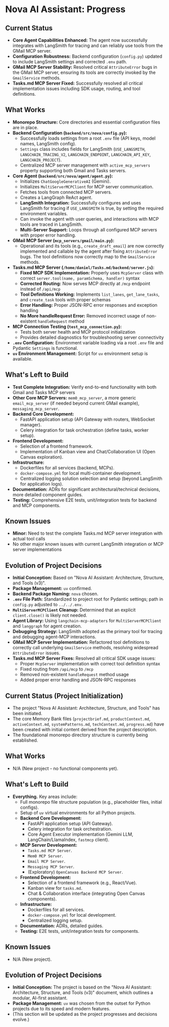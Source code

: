 # Nova AI Assistant: Progress

## Current Status
- **Core Agent Capabilities Enhanced:** The agent now successfully integrates with LangSmith for tracing and can reliably use tools from the GMail MCP server.
- **Configuration Robustness:** Backend configuration (`config.py`) updated to include LangSmith settings and corrected `.env` path.
- **GMail MCP Server Stability:** Resolved critical `AttributeError` bugs in the GMail MCP server, ensuring its tools are correctly invoked by the `GmailService` methods.
- **Tasks.md MCP Server Fixed:** Successfully resolved all critical implementation issues including SDK usage, routing, and tool definitions.

## What Works
- **Monorepo Structure:** Core directories and essential configuration files are in place.
- **Backend Configuration (`backend/src/nova/config.py`):**
    - Successfully loads settings from a root `.env` file (API keys, model names, LangSmith config).
    - `Settings` class includes fields for LangSmith (`USE_LANGSMITH`, `LANGCHAIN_TRACING_V2`, `LANGCHAIN_ENDPOINT`, `LANGCHAIN_API_KEY`, `LANGCHAIN_PROJECT`).
    - Centralized MCP server management with `active_mcp_servers` property supporting both Gmail and Tasks servers.
- **Core Agent (`backend/src/nova/agent/agent.py`):**
    - Initializes `ChatGoogleGenerativeAI` (Gemini).
    - Initializes `MultiServerMCPClient` for MCP server communication.
    - Fetches tools from connected MCP servers.
    - Creates a LangGraph ReAct agent.
    - **LangSmith Integration:** Successfully configures and uses LangSmith for tracing if `USE_LANGSMITH` is true, by setting the required environment variables.
    - Can invoke the agent with user queries, and interactions with MCP tools are traced in LangSmith.
    - **Multi-Server Support:** Loops through all configured MCP servers with proper error handling.
- **GMail MCP Server (`mcp_servers/gmail/main.py`):**
    - Operational and its tools (e.g., `create_draft_email`) are now correctly implemented and callable by the agent after fixing `AttributeError` bugs. The tool definitions now correctly map to the `GmailService` methods.
- **Tasks.md MCP Server (`/home/daniel/Tasks.md/backend/server.js`):**
    - **Fixed MCP SDK Implementation:** Properly uses `McpServer` class with correct `server.tool(name, paramSchema, handler)` syntax
    - **Corrected Routing:** Now serves MCP directly at `/mcp` endpoint instead of `/api/mcp`
    - **Tool Definitions Working:** Implements `list_lanes`, `get_lane_tasks`, and `create_task` tools with proper schemas
    - **Error Handling:** Proper JSON-RPC error responses and exception handling
    - **No More handleRequest Error:** Removed incorrect usage of non-existent `handleRequest` method
- **MCP Connection Testing (`test_mcp_connection.py`):**
    - Tests both server health and MCP protocol initialization
    - Provides detailed diagnostics for troubleshooting server connectivity
- **`.env` Configuration:** Environment variable loading via a root `.env` file and Pydantic `Settings` is functional.
- **`uv` Environment Management:** Script for `uv` environment setup is available.

## What's Left to Build
- **Test Complete Integration:** Verify end-to-end functionality with both Gmail and Tasks MCP servers
- **Other Core MCP Servers:** `mem0_mcp_server`, a more generic `email_mcp_server` (if needed beyond current GMail example), `messaging_mcp_server`.
- **Backend Core Development:**
    - FastAPI application setup (API Gateway with routers, WebSocket manager).
    - Celery integration for task orchestration (define tasks, worker setup).
- **Frontend Development:**
    - Selection of a frontend framework.
    - Implementation of Kanban view and Chat/Collaboration UI (Open Canvas exploration).
- **Infrastructure:**
    - Dockerfiles for all services (backend, MCPs).
    - `docker-compose.yml` for local multi-container development.
    - Centralized logging solution selection and setup (beyond LangSmith for application logs).
- **Documentation:** ADRs for significant architectural/technical decisions, more detailed component guides.
- **Testing:** Comprehensive E2E tests, unit/integration tests for backend and MCP components.

## Known Issues
- **Minor:** Need to test the complete Tasks.md MCP server integration with actual tool calls
- No other major known issues with current LangSmith integration or MCP server implementations

## Evolution of Project Decisions
- **Initial Conception:** Based on "Nova AI Assistant: Architecture, Structure, and Tools (v3)".
- **Package Management:** `uv` confirmed.
- **Backend Package Naming:** `nova` chosen.
- **`.env` File Path:** Standardized to project root for Pydantic settings; path in `config.py` adjusted to `../../.env`.
- **`MultiServerMCPClient` Cleanup:** Determined that an explicit `client.close()` is likely not needed.
- **Agent Library:** Using `langchain-mcp-adapters` for `MultiServerMCPClient` and `langgraph` for agent creation.
- **Debugging Strategy:** LangSmith adopted as the primary tool for tracing and debugging agent-MCP interactions.
- **GMail MCP Server Implementation:** Refactored tool definitions to correctly call underlying `GmailService` methods, resolving widespread `AttributeError` issues.
- **Tasks.md MCP Server Fixes:** Resolved all critical SDK usage issues:
  - Proper `McpServer` implementation with correct tool definition syntax
  - Fixed routing from `/api/mcp` to `/mcp`
  - Removed non-existent `handleRequest` method usage
  - Added proper error handling and JSON-RPC responses

## Current Status (Project Initialization)
- The project "Nova AI Assistant: Architecture, Structure, and Tools" has been initiated.
- The core Memory Bank files (`projectbrief.md`, `productContext.md`, `activeContext.md`, `systemPatterns.md`, `techContext.md`, `progress.md`) have been created with initial content derived from the project description.
- The foundational monorepo directory structure is currently being established.

## What Works
- N/A (New project - no functional components yet).

## What's Left to Build
- **Everything.** Key areas include:
    - Full monorepo file structure population (e.g., placeholder files, initial configs).
    - Setup of `uv` virtual environments for all Python projects.
    - **Backend Core Development:**
        - FastAPI application setup (API Gateway).
        - Celery integration for task orchestration.
        - Core Agent Executor implementation (Gemini LLM, LangChain/LlamaIndex, `fastmcp` client).
    - **MCP Server Development:**
        - `Tasks.md MCP Server`.
        - `Mem0 MCP Server`.
        - `Email MCP Server`.
        - `Messaging MCP Server`.
        - (Exploratory) `OpenCanvas Backend MCP Server`.
    - **Frontend Development:**
        - Selection of a frontend framework (e.g., React/Vue).
        - Kanban view for `tasks.md`.
        - Chat & Collaboration interface (integrating Open Canvas components).
    - **Infrastructure:**
        - Dockerfiles for all services.
        - `docker-compose.yml` for local development.
        - Centralized logging setup.
    - **Documentation:** ADRs, detailed guides.
    - **Testing:** E2E tests, unit/integration tests for components.

## Known Issues
- N/A (New project).

## Evolution of Project Decisions
- **Initial Conception:** The project is based on the "Nova AI Assistant: Architecture, Structure, and Tools (v3)" document, which outlines a modular, AI-first assistant.
- **Package Management:** `uv` was chosen from the outset for Python projects due to its speed and modern features.
- (This section will be updated as the project progresses and decisions evolve.) 